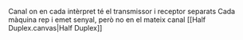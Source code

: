 Canal on en cada intèrpret té el transmissor i receptor separats
Cada màquina rep i emet senyal, però no en el mateix canal
[[Half Duplex.canvas|Half Duplex]]
